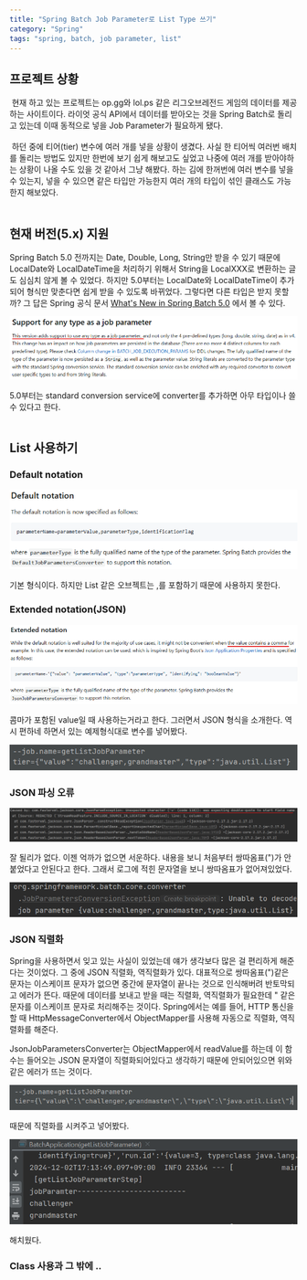 ```yaml
---
title: "Spring Batch Job Parameter로 List Type 쓰기"
category: "Spring"
tags: "spring, batch, job parameter, list"
---
```


## 프로젝트 상황

&nbsp;현재 하고 있는 프로젝트는 op.gg와 lol.ps 같은 리그오브레전드 게임의 데이터를 제공하는 사이트이다. 라이엇 공식 API에서 데이터를 받아오는 것을 Spring Batch로 돌리고 있는데 이때 동적으로 넣을 Job Parameter가 필요하게 됐다.   
<br>
&nbsp;하던 중에 티어(tier) 변수에 여러 개를 넣을 상황이 생겼다. 사실 한 티어씩 여러번 배치를 돌리는 방법도 있지만 한번에 보기 쉽게 해보고도 싶었고 나중에 여러 개를 받아야하는 상황이 나올 수도 있을 것 같아서 그냥 해봤다. 하는 김에 한꺼번에 여러 변수를 넣을 수 있는지, 넣을 수 있으면 같은 타입만 가능한지 여러 개의 타입이 섞인 클래스도 가능한지 해보았다.
<br>
<br>

## 현재 버전(5.x) 지원

 Spring Batch 5.0 전까지는 Date, Double, Long, String만 받을 수 있기 때문에 LocalDate와 LocalDateTime을 처리하기 위해서 String을 LocalXXX로 변환하는 글도 심심치 않게 볼 수 있었다. 하지만 5.0부터는 LocalDate와 LocalDateTime이 추가되어 형식만 맞춘다면 쉽게 받을 수 있도록 바뀌었다. 
 그렇다면 다른 타입은 받지 못할까? 그 답은 Spring 공식 문서 [What's New in Spring Batch 5.0](https://docs.spring.io/spring-batch/docs/5.0.4/reference/html/whatsnew.html#default-job-parameter-conversion) 에서 볼 수 있다.

  ![img1](/assets/img/2024-12-01-spring-batch-job-parameter-list-type/img1.png)

  5.0부터는 standard conversion service에 converter를 추가하면 아무 타입이나 쓸 수 있다고 한다.
  <br>
<br>

## List 사용하기
  
### Default notation

  ![img2](/assets/img/2024-12-01-spring-batch-job-parameter-list-type/img2.png)
  
  기본 형식이다. 하지만 List 같은 오브젝트는 ,를 포함하기 때문에 사용하지 못한다.
  <br>

### Extended notation(JSON)

![img3](/assets/img/2024-12-01-spring-batch-job-parameter-list-type/img3.png)

  콤마가 포함된 value일 때 사용하는거라고 한다. 그러면서 JSON 형식을 소개한다. 역시 편하네 하면서 있는 예제형식대로 변수를 넣어봤다.

   ![img4](/assets/img/2024-12-01-spring-batch-job-parameter-list-type/img4.png)
<br>

### JSON 파싱 오류

 ![img5](/assets/img/2024-12-01-spring-batch-job-parameter-list-type/img5.png)

 잘 될리가 없다. 이젠 억까가 없으면 서운하다. 내용을 보니 처음부터 쌍따옴표(")가 안붙었다고 안된다고 한다. 그래서 로그에 적힌 문자열을 보니 쌍따옴표가 없어져있었다.

  ![img6](/assets/img/2024-12-01-spring-batch-job-parameter-list-type/img6.png)
<br>

### JSON 직렬화

Spring을 사용하면서 잊고 있는 사실이 있었는데 얘가 생각보다 많은 걸 편리하게 해준다는 것이었다. 그 중에 JSON 직렬화, 역직렬화가 있다. 대표적으로 쌍따옴표(")같은 문자는 이스케이프 문자가 없으면 중간에 문자열이 끝나는 것으로 인식해버려 반토막되고 에러가 뜬다. 때문에 데이터를 보내고 받을 때는 직렬화, 역직렬화가 필요한데 " 같은 문자를 이스케이프 문자로 처리해주는 것이다. Spring에서는 예를 들어, HTTP 통신을 할 때 HttpMessageConverter에서 ObjectMapper를 사용해 자동으로 직렬화, 역직렬화를 해준다.

JsonJobParametersConverter는 ObjectMapper에서 readValue를 하는데 이 함수는 들어오는 JSON 문자열이 직렬화되어있다고 생각하기 때문에 안되어있으면 위와 같은 에러가 뜨는 것이다. 

![img7](/assets/img/2024-12-01-spring-batch-job-parameter-list-type/img7.png)

때문에 직렬화를 시켜주고 넣어봤다.

![img8](/assets/img/2024-12-01-spring-batch-job-parameter-list-type/img8.png)

해치웠다. 
<br>

### Class 사용과 그 밖에 ..
